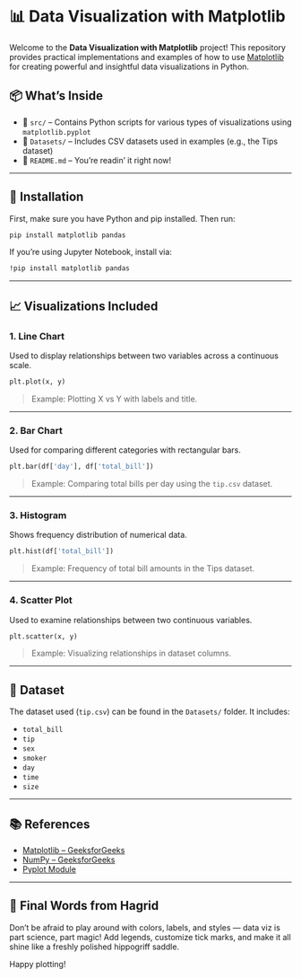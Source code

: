 # 📊 Data Visualization with Matplotlib

Welcome to the **Data Visualization with Matplotlib** project! This repository provides practical implementations and examples of how to use [Matplotlib](https://www.geeksforgeeks.org/python-introduction-matplotlib/) for creating powerful and insightful data visualizations in Python.

## 📦 What’s Inside

- 📁 `src/` – Contains Python scripts for various types of visualizations using `matplotlib.pyplot`
- 📁 `Datasets/` – Includes CSV datasets used in examples (e.g., the Tips dataset)
- 📄 `README.md` – You’re readin’ it right now!

---

## 🔧 Installation

First, make sure you have Python and pip installed. Then run:

```bash
pip install matplotlib pandas
```

If you’re using Jupyter Notebook, install via:

```bash
!pip install matplotlib pandas
```

---

## 📈 Visualizations Included

### 1. Line Chart

Used to display relationships between two variables across a continuous scale.

```python
plt.plot(x, y)
```

> Example: Plotting X vs Y with labels and title.

---

### 2. Bar Chart

Used for comparing different categories with rectangular bars.

```python
plt.bar(df['day'], df['total_bill'])
```

> Example: Comparing total bills per day using the `tip.csv` dataset.

---

### 3. Histogram

Shows frequency distribution of numerical data.

```python
plt.hist(df['total_bill'])
```

> Example: Frequency of total bill amounts in the Tips dataset.

---

### 4. Scatter Plot

Used to examine relationships between two continuous variables.

```python
plt.scatter(x, y)
```

> Example: Visualizing relationships in dataset columns.

---

## 📂 Dataset

The dataset used (`tip.csv`) can be found in the `Datasets/` folder. It includes:

- `total_bill`
- `tip`
- `sex`
- `smoker`
- `day`
- `time`
- `size`

---

## 📚 References

- [Matplotlib – GeeksforGeeks](https://www.geeksforgeeks.org/python-introduction-matplotlib/)
- [NumPy – GeeksforGeeks](https://www.geeksforgeeks.org/numpy-tutorial/)
- [Pyplot Module](https://www.geeksforgeeks.org/pyplot-in-matplotlib/)

---

## 🧙 Final Words from Hagrid

Don’t be afraid to play around with colors, labels, and styles — data viz is part science, part magic! Add legends, customize tick marks, and make it all shine like a freshly polished hippogriff saddle.

Happy plotting!
